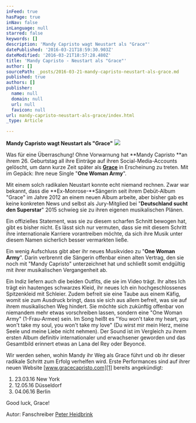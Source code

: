 ```yaml
---
inFeed: true
hasPage: true
inNav: false
inLanguage: null
starred: false
keywords: []
description: 'Mandy Capristo wagt Neustart als "Grace"'
datePublished: '2016-03-21T18:59:30.903Z'
dateModified: '2016-03-21T18:57:28.480Z'
title: 'Mandy Capristo - Neustart als "Grace"'
author: []
sourcePath: _posts/2016-03-21-mandy-capristo-neustart-als-grace.md
published: true
authors: []
publisher:
  name: null
  domain: null
  url: null
  favicon: null
url: mandy-capristo-neustart-als-grace/index.html
_type: Article

---
```

**Mandy Capristo wagt Neustart als "Grace"**
![](https://the-grid-user-content.s3-us-west-2.amazonaws.com/9f4aa5f0-1432-4e07-a799-ef20d7aed6a9.jpg)

Was für eine Überraschung! Ohne Vorwarnung hat **Mandy Capristo **an ihrem 26\. Geburtstag all ihre Einträge auf ihren Social-Media-Accounts gelöscht, um dann kurze Zeit später als **[Grace][0]** in Erscheinung zu treten. Mit im Gepäck: Ihre neue Single "**One Woman Army**".

Mit einem solch radikalen Neustart konnte echt niemand rechnen. Zwar war bekannt, dass die **Ex-Monrose-**Sängerin seit ihrem Debüt-Album "Grace" im Jahre 2012 an einem neuen Album arbeite, aber bisher gab es keine konkreten News und selbst als Jury-Mitglied bei "**Deutschland sucht den Superstar**" 2015 schwieg sie zu ihren eigenen musikalischen Plänen.

Ein offizielles Statement, was sie zu diesem scharfen Schnitt bewogen hat, gibt es bisher nicht. Es lässt sich nur vermuten, dass sie mit diesem Schritt ihre internationale Karriere vorantreiben möchte, da sich ihre Musik unter diesem Namen sicherlich besser vermarkten ließe.

Ein wenig Aufschluss gibt aber ihr neues Musikvideo zu "**One Woman Army**". Darin verbrennt die Sängerin offenbar einen alten Vertrag, den sie noch mit "Mandy Capristo" unterzeichnet hat und schließt somit endgültig mit ihrer musikalischen Vergangenheit ab.

Ein Indiz liefern auch die beiden Outfits, die sie im Video trägt. Ihr altes Ich trägt ein hautenges schwarzes Kleid, ihr neues Ich ein hochgeschlossenes Spitzenkleid mit Schleier. Zudem befreit sie eine Taube aus einem Käfig, womit sie zum Ausdruck bringt, dass sie sich aus allem befreit, was sie auf ihrem musikalischen Weg hindert. Sie möchte sich zukünftig offenbar von niemandem mehr etwas vorschreiben lassen, sondern eine "One Woman Army" (1-Frau-Armee) sein. Im Song heißt es "You won't take my heart, you won't take my soul, you won't take my love" (Du wirst mir mein Herz, meine Seele und meine Liebe nicht nehmen). Der Sound ist im Vergleich zu ihrem ersten Album definitiv internationaler und erwachsener geworden und das Gesamtbild erinnert etwas an Lana del Rey oder Beyoncé.

Wir werden sehen, wohin Mandy ihr Weg als Grace führt und ob ihr dieser radikale Schritt zum Erfolg verhelfen wird. Erste Performances sind auf ihrer neuen Website [www.gracecapristo.com][1] bereits angekündigt:

1. 23.03.16 New York
2. 12.05.16 Düsseldorf
3. 04.06.16 Berlin

Good luck, Grace!

Autor: Fanschreiber [Peter Heidbrink][2]

[0]: https://www.facebook.com/gracecapristo/
[1]: http://www.gracecapristo.com/
[2]: https://www.facebook.com/peter.heidbrink?fref=ts
